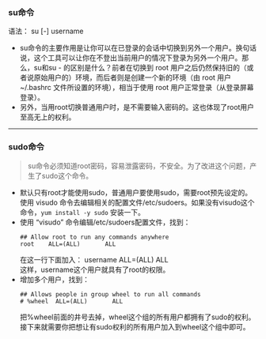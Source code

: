 ### su命令
  语法： su [-] username  
  * su命令的主要作用是让你可以在已登录的会话中切换到另外一个用户。换句话说，这个工具可以让你在不登出当前用户的情况下登录为另外一个用户。那么，su和su - 的区别是什么？前者在切换到 root 用户之后仍然保持旧的（或者说原始用户的）环境，而后者则是创建一个新的环境（由 root 用户 ~/.bashrc 文件所设置的环境），相当于使用 root 用户正常登录（从登录屏幕登录）。
  * 另外，当用root切换普通用户时，是不需要输入密码的。这也体现了root用户至高无上的权利。  
---------------------------------------------------
### sudo命令  
> su命令必须知道root密码，容易泄露密码，不安全。为了改进这个问题，产生了sudo这个命令。  

* 默认只有root才能使用sudo，普通用户要使用sudo，需要root预先设定的。使用 visudo 命令去编辑相关的配置文件/etc/sudoers。如果没有visudo这个命令，```yum install -y sudo``` 安装一下。  
* 使用 “visudo” 命令编辑/etc/sudoers配置文件，找到：
  ```
  ## Allow root to run any commands anywhere
  root    ALL=(ALL)       ALL
  ``` 
  在这一行下面加入： username ALL=(ALL)  ALL  
  这样，username这个用户就具有了root的权限。
* 增加多个用户，找到： 
  ```
  ## Allows people in group wheel to run all commands
  # %wheel  ALL=(ALL)       ALL
  ```  
  把%wheel前面的井号去掉，wheel这个组的所有用户都拥有了sudo的权利。接下来就需要你把想让有sudo权利的所有用户加入到wheel这个组中即可。
